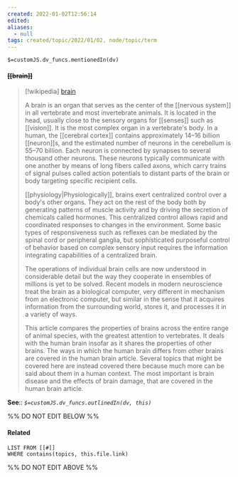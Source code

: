 ```yaml
---
created: 2022-01-02T12:56:14 
edited: 
aliases:
  - null
tags: created/topic/2022/01/02, node/topic/term
---
```

`$=customJS.dv_funcs.mentionedIn(dv)`

#### <s class="topic-title">[[brain]]</s> 

> [!wikipedia] [brain](https://en.wikipedia.org/wiki/Brain)
> 
> A brain is an organ that serves as the center of the [[nervous system]] in all vertebrate and most invertebrate animals. It is located in the head, usually close to the sensory organs for [[senses]] such as [[vision]]. It is the most complex organ in a vertebrate's body. In a human, the [[cerebral cortex]] contains approximately 14–16 billion [[neuron]]s, and the estimated number of neurons in the cerebellum is 55–70 billion. Each neuron is connected by synapses to several thousand other neurons. These neurons typically communicate with one another by means of long fibers called axons, which carry trains of signal pulses called action potentials to distant parts of the brain or body targeting specific recipient cells.
> 
> [[physiology|Physiologically]], brains exert centralized control over a body's other organs. They act on the rest of the body both by generating patterns of muscle activity and by driving the secretion of chemicals called hormones. This centralized control allows rapid and coordinated responses to changes in the environment. Some basic types of responsiveness such as reflexes can be mediated by the spinal cord or peripheral ganglia, but sophisticated purposeful control of behavior based on complex sensory input requires the information integrating capabilities of a centralized brain.
> 
> The operations of individual brain cells are now understood in considerable detail but the way they cooperate in ensembles of millions is yet to be solved. Recent models in modern neuroscience treat the brain as a biological computer, very different in mechanism from an electronic computer, but similar in the sense that it acquires information from the surrounding world, stores it, and processes it in a variety of ways.
> 
> This article compares the properties of brains across the entire range of animal species, with the greatest attention to vertebrates. It deals with the human brain insofar as it shares the properties of other brains. The ways in which the human brain differs from other brains are covered in the human brain article. Several topics that might be covered here are instead covered there because much more can be said about them in a human context. The most important is brain disease and the effects of brain damage, that are covered in the human brain article.

**See**::
*`$=customJS.dv_funcs.outlinedIn(dv, this)`*

%% DO NOT EDIT BELOW %%

#### Related 

```dataview
LIST FROM [[#]]
WHERE contains(topics, this.file.link)
```
%% DO NOT EDIT ABOVE %%
